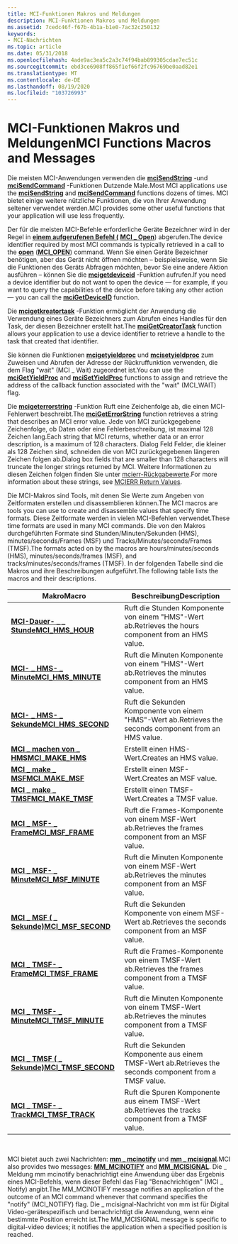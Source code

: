 ```yaml
---
title: MCI-Funktionen Makros und Meldungen
description: MCI-Funktionen Makros und Meldungen
ms.assetid: 7cedc46f-f67b-4b1a-b1e0-7ac32c250132
keywords:
- MCI-Nachrichten
ms.topic: article
ms.date: 05/31/2018
ms.openlocfilehash: 4ade9ac3ea5c2a3c74f94bab899305cdae7ec51c
ms.sourcegitcommit: ebd3ce6908ff865f1ef66f2fc96769be0aad82e1
ms.translationtype: MT
ms.contentlocale: de-DE
ms.lasthandoff: 08/19/2020
ms.locfileid: "103726993"
---
```

# <a name="mci-functions-macros-and-messages"></a><span data-ttu-id="f364f-104">MCI-Funktionen Makros und Meldungen</span><span class="sxs-lookup"><span data-stu-id="f364f-104">MCI Functions Macros and Messages</span></span>

<span data-ttu-id="f364f-105">Die meisten MCI-Anwendungen verwenden die [**mciSendString**](/previous-versions//dd757161(v=vs.85)) -und [**mciSendCommand**](/previous-versions//dd757160(v=vs.85)) -Funktionen Dutzende Male.</span><span class="sxs-lookup"><span data-stu-id="f364f-105">Most MCI applications use the [**mciSendString**](/previous-versions//dd757161(v=vs.85)) and [**mciSendCommand**](/previous-versions//dd757160(v=vs.85)) functions dozens of times.</span></span> <span data-ttu-id="f364f-106">MCI bietet einige weitere nützliche Funktionen, die von Ihrer Anwendung seltener verwendet werden.</span><span class="sxs-lookup"><span data-stu-id="f364f-106">MCI provides some other useful functions that your application will use less frequently.</span></span>

<span data-ttu-id="f364f-107">Der für die meisten MCI-Befehle erforderliche Geräte Bezeichner wird in der Regel in [**einem aufgerufenen Befehl (**](open.md) [**MCI \_ Open**](mci-open.md)) abgerufen.</span><span class="sxs-lookup"><span data-stu-id="f364f-107">The device identifier required by most MCI commands is typically retrieved in a call to the [**open**](open.md) ([**MCI\_OPEN**](mci-open.md)) command.</span></span> <span data-ttu-id="f364f-108">Wenn Sie einen Geräte Bezeichner benötigen, aber das Gerät nicht öffnen möchten – beispielsweise, wenn Sie die Funktionen des Geräts Abfragen möchten, bevor Sie eine andere Aktion ausführen – können Sie die [**mcigetdeviceid**](/previous-versions//dd757156(v=vs.85)) -Funktion aufrufen.</span><span class="sxs-lookup"><span data-stu-id="f364f-108">If you need a device identifier but do not want to open the device — for example, if you want to query the capabilities of the device before taking any other action — you can call the [**mciGetDeviceID**](/previous-versions//dd757156(v=vs.85)) function.</span></span>

<span data-ttu-id="f364f-109">Die [**mcigetkreatortask**](/previous-versions//dd757155(v=vs.85)) -Funktion ermöglicht der Anwendung die Verwendung eines Geräte Bezeichners zum Abrufen eines Handles für den Task, der diesen Bezeichner erstellt hat.</span><span class="sxs-lookup"><span data-stu-id="f364f-109">The [**mciGetCreatorTask**](/previous-versions//dd757155(v=vs.85)) function allows your application to use a device identifier to retrieve a handle to the task that created that identifier.</span></span>

<span data-ttu-id="f364f-110">Sie können die Funktionen [**mcigetyieldproc**](/previous-versions//dd757159(v=vs.85)) und [**mcisetyieldproc**](/previous-versions//dd757163(v=vs.85)) zum Zuweisen und Abrufen der Adresse der Rückruffunktion verwenden, die dem Flag "wait" (MCI \_ Wait) zugeordnet ist.</span><span class="sxs-lookup"><span data-stu-id="f364f-110">You can use the [**mciGetYieldProc**](/previous-versions//dd757159(v=vs.85)) and [**mciSetYieldProc**](/previous-versions//dd757163(v=vs.85)) functions to assign and retrieve the address of the callback function associated with the "wait" (MCI\_WAIT) flag.</span></span>

<span data-ttu-id="f364f-111">Die [**mcigeterrorstring**](/previous-versions//dd757158(v=vs.85)) -Funktion Ruft eine Zeichenfolge ab, die einen MCI-Fehlerwert beschreibt.</span><span class="sxs-lookup"><span data-stu-id="f364f-111">The [**mciGetErrorString**](/previous-versions//dd757158(v=vs.85)) function retrieves a string that describes an MCI error value.</span></span> <span data-ttu-id="f364f-112">Jede von MCI zurückgegebene Zeichenfolge, ob Daten oder eine Fehlerbeschreibung, ist maximal 128 Zeichen lang.</span><span class="sxs-lookup"><span data-stu-id="f364f-112">Each string that MCI returns, whether data or an error description, is a maximum of 128 characters.</span></span> <span data-ttu-id="f364f-113">Dialog Feld Felder, die kleiner als 128 Zeichen sind, schneiden die von MCI zurückgegebenen längeren Zeichen folgen ab.</span><span class="sxs-lookup"><span data-stu-id="f364f-113">Dialog box fields that are smaller than 128 characters will truncate the longer strings returned by MCI.</span></span> <span data-ttu-id="f364f-114">Weitere Informationen zu diesen Zeichen folgen finden Sie unter [mcierr-Rückgabewerte](mcierr-return-values.md).</span><span class="sxs-lookup"><span data-stu-id="f364f-114">For more information about these strings, see [MCIERR Return Values](mcierr-return-values.md).</span></span>

<span data-ttu-id="f364f-115">Die MCI-Makros sind Tools, mit denen Sie Werte zum Angeben von Zeitformaten erstellen und disassemblieren können.</span><span class="sxs-lookup"><span data-stu-id="f364f-115">The MCI macros are tools you can use to create and disassemble values that specify time formats.</span></span> <span data-ttu-id="f364f-116">Diese Zeitformate werden in vielen MCI-Befehlen verwendet.</span><span class="sxs-lookup"><span data-stu-id="f364f-116">These time formats are used in many MCI commands.</span></span> <span data-ttu-id="f364f-117">Die von den Makros durchgeführten Formate sind Stunden/Minuten/Sekunden (HMS), minutes/seconds/Frames (MSF) und Tracks/Minutes/seconds/Frames (TMSF).</span><span class="sxs-lookup"><span data-stu-id="f364f-117">The formats acted on by the macros are hours/minutes/seconds (HMS), minutes/seconds/frames (MSF), and tracks/minutes/seconds/frames (TMSF).</span></span> <span data-ttu-id="f364f-118">In der folgenden Tabelle sind die Makros und ihre Beschreibungen aufgeführt.</span><span class="sxs-lookup"><span data-stu-id="f364f-118">The following table lists the macros and their descriptions.</span></span>



| <span data-ttu-id="f364f-119">Makro</span><span class="sxs-lookup"><span data-stu-id="f364f-119">Macro</span></span>                                        | <span data-ttu-id="f364f-120">Beschreibung</span><span class="sxs-lookup"><span data-stu-id="f364f-120">Description</span></span>                                        |
|----------------------------------------------|----------------------------------------------------|
| [<span data-ttu-id="f364f-121">**MCI-Dauer- \_ \_ Stunde**</span><span class="sxs-lookup"><span data-stu-id="f364f-121">**MCI\_HMS\_HOUR**</span></span>](mci-hms-hour.md)       | <span data-ttu-id="f364f-122">Ruft die Stunden Komponente von einem "HMS"-Wert ab.</span><span class="sxs-lookup"><span data-stu-id="f364f-122">Retrieves the hours component from an HMS value.</span></span>   |
| [<span data-ttu-id="f364f-123">**MCI- \_ HMS- \_ Minute**</span><span class="sxs-lookup"><span data-stu-id="f364f-123">**MCI\_HMS\_MINUTE**</span></span>](mci-hms-minute.md)   | <span data-ttu-id="f364f-124">Ruft die Minuten Komponente von einem "HMS"-Wert ab.</span><span class="sxs-lookup"><span data-stu-id="f364f-124">Retrieves the minutes component from an HMS value.</span></span> |
| [<span data-ttu-id="f364f-125">**MCI- \_ HMS- \_ Sekunde**</span><span class="sxs-lookup"><span data-stu-id="f364f-125">**MCI\_HMS\_SECOND**</span></span>](mci-hms-second.md)   | <span data-ttu-id="f364f-126">Ruft die Sekunden Komponente von einem "HMS"-Wert ab.</span><span class="sxs-lookup"><span data-stu-id="f364f-126">Retrieves the seconds component from an HMS value.</span></span> |
| [<span data-ttu-id="f364f-127">**MCI \_ machen von \_ HMS**</span><span class="sxs-lookup"><span data-stu-id="f364f-127">**MCI\_MAKE\_HMS**</span></span>](mci-make-hms.md)       | <span data-ttu-id="f364f-128">Erstellt einen HMS-Wert.</span><span class="sxs-lookup"><span data-stu-id="f364f-128">Creates an HMS value.</span></span>                              |
| [<span data-ttu-id="f364f-129">**MCI \_ make \_ MSF**</span><span class="sxs-lookup"><span data-stu-id="f364f-129">**MCI\_MAKE\_MSF**</span></span>](mci-make-msf.md)       | <span data-ttu-id="f364f-130">Erstellt einen MSF-Wert.</span><span class="sxs-lookup"><span data-stu-id="f364f-130">Creates an MSF value.</span></span>                              |
| [<span data-ttu-id="f364f-131">**MCI \_ make \_ TMSF**</span><span class="sxs-lookup"><span data-stu-id="f364f-131">**MCI\_MAKE\_TMSF**</span></span>](mci-make-tmsf.md)     | <span data-ttu-id="f364f-132">Erstellt einen TMSF-Wert.</span><span class="sxs-lookup"><span data-stu-id="f364f-132">Creates a TMSF value.</span></span>                              |
| <span data-ttu-id="f364f-133">[**MCI \_ MSF- \_ Frame**](/previous-versions//dd743438(v=vs.85))</span><span class="sxs-lookup"><span data-stu-id="f364f-133">[**MCI\_MSF\_FRAME**](/previous-versions//dd743438(v=vs.85))</span></span>     | <span data-ttu-id="f364f-134">Ruft die Frames-Komponente von einem MSF-Wert ab.</span><span class="sxs-lookup"><span data-stu-id="f364f-134">Retrieves the frames component from an MSF value.</span></span>  |
| [<span data-ttu-id="f364f-135">**MCI \_ MSF- \_ Minute**</span><span class="sxs-lookup"><span data-stu-id="f364f-135">**MCI\_MSF\_MINUTE**</span></span>](mci-msf-minute.md)   | <span data-ttu-id="f364f-136">Ruft die Minuten Komponente von einem MSF-Wert ab.</span><span class="sxs-lookup"><span data-stu-id="f364f-136">Retrieves the minutes component from an MSF value.</span></span> |
| [<span data-ttu-id="f364f-137">**MCI \_ MSF ( \_ Sekunde)**</span><span class="sxs-lookup"><span data-stu-id="f364f-137">**MCI\_MSF\_SECOND**</span></span>](mci-msf-second.md)   | <span data-ttu-id="f364f-138">Ruft die Sekunden Komponente von einem MSF-Wert ab.</span><span class="sxs-lookup"><span data-stu-id="f364f-138">Retrieves the seconds component from an MSF value.</span></span> |
| [<span data-ttu-id="f364f-139">**MCI \_ TMSF- \_ Frame**</span><span class="sxs-lookup"><span data-stu-id="f364f-139">**MCI\_TMSF\_FRAME**</span></span>](mci-tmsf-frame.md)   | <span data-ttu-id="f364f-140">Ruft die Frames-Komponente von einem TMSF-Wert ab.</span><span class="sxs-lookup"><span data-stu-id="f364f-140">Retrieves the frames component from a TMSF value.</span></span>  |
| [<span data-ttu-id="f364f-141">**MCI \_ TMSF- \_ Minute**</span><span class="sxs-lookup"><span data-stu-id="f364f-141">**MCI\_TMSF\_MINUTE**</span></span>](mci-tmsf-minute.md) | <span data-ttu-id="f364f-142">Ruft die Minuten Komponente von einem TMSF-Wert ab.</span><span class="sxs-lookup"><span data-stu-id="f364f-142">Retrieves the minutes component from a TMSF value.</span></span> |
| [<span data-ttu-id="f364f-143">**MCI \_ TMSF ( \_ Sekunde)**</span><span class="sxs-lookup"><span data-stu-id="f364f-143">**MCI\_TMSF\_SECOND**</span></span>](mci-tmsf-second.md) | <span data-ttu-id="f364f-144">Ruft die Sekunden Komponente aus einem TMSF-Wert ab.</span><span class="sxs-lookup"><span data-stu-id="f364f-144">Retrieves the seconds component from a TMSF value.</span></span> |
| [<span data-ttu-id="f364f-145">**MCI \_ TMSF- \_ Track**</span><span class="sxs-lookup"><span data-stu-id="f364f-145">**MCI\_TMSF\_TRACK**</span></span>](mci-tmsf-track.md)   | <span data-ttu-id="f364f-146">Ruft die Spuren Komponente aus einem TMSF-Wert ab.</span><span class="sxs-lookup"><span data-stu-id="f364f-146">Retrieves the tracks component from a TMSF value.</span></span>  |



 

<span data-ttu-id="f364f-147">MCI bietet auch zwei Nachrichten: [**mm \_ mcinotify**](mm-mcinotify.md) und [**mm \_ mcisignal**](mm-mcisignal.md).</span><span class="sxs-lookup"><span data-stu-id="f364f-147">MCI also provides two messages: [**MM\_MCINOTIFY**](mm-mcinotify.md) and [**MM\_MCISIGNAL**](mm-mcisignal.md).</span></span> <span data-ttu-id="f364f-148">Die \_ Meldung mm mcinotify benachrichtigt eine Anwendung über das Ergebnis eines MCI-Befehls, wenn dieser Befehl das Flag "Benachrichtigen" (MCI \_ Notify) angibt.</span><span class="sxs-lookup"><span data-stu-id="f364f-148">The MM\_MCINOTIFY message notifies an application of the outcome of an MCI command whenever that command specifies the "notify" (MCI\_NOTIFY) flag.</span></span> <span data-ttu-id="f364f-149">Die \_ mcisignal-Nachricht von mm ist für Digital Video-gerätespezifisch und benachrichtigt die Anwendung, wenn eine bestimmte Position erreicht ist.</span><span class="sxs-lookup"><span data-stu-id="f364f-149">The MM\_MCISIGNAL message is specific to digital-video devices; it notifies the application when a specified position is reached.</span></span>

 

 